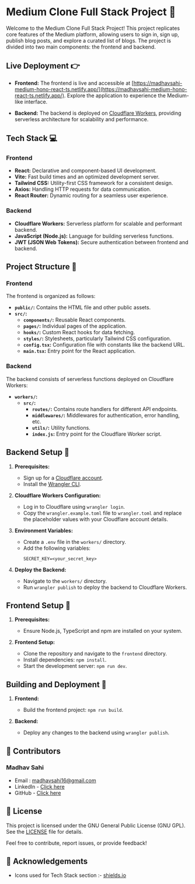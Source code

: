 # Medium Clone Full Stack Project 🚀

Welcome to the Medium Clone Full Stack Project! This project replicates core features of the Medium platform, allowing users to sign in, sign up, publish blog posts, and explore a curated list of blogs. The project is divided into two main components: the frontend and backend.

## Live Deployment 👉

- **Frontend:** The frontend is live and accessible at [https://madhavsahi-medium-hono-react-ts.netlify.app/](https://madhavsahi-medium-hono-react-ts.netlify.app/). Explore the application to experience the Medium-like interface.

- **Backend:** The backend is deployed on [Cloudflare Workers](https://backend.medium-hono-madhavsahi.workers.dev "Backend link"), providing serverless architecture for scalability and performance.

## Tech Stack 💻

### Frontend

- **React:** Declarative and component-based UI development.
- **Vite:** Fast build times and an optimized development server.
- **Tailwind CSS:** Utility-first CSS framework for a consistent design.
- **Axios:** Handling HTTP requests for data communication.
- **React Router:** Dynamic routing for a seamless user experience.

### Backend

- **Cloudflare Workers:** Serverless platform for scalable and performant backend.
- **JavaScript (Node.js):** Language for building serverless functions.
- **JWT (JSON Web Tokens):** Secure authentication between frontend and backend.

## Project Structure 📁

### Frontend

The frontend is organized as follows:

- **`public/`:** Contains the HTML file and other public assets.
- **`src/`:**
  - **`components/`:** Reusable React components.
  - **`pages/`:** Individual pages of the application.
  - **`hooks/`:** Custom React hooks for data fetching.
  - **`styles/`:** Stylesheets, particularly Tailwind CSS configuration.
  - **`config.tsx`:** Configuration file with constants like the backend URL.
  - **`main.tsx`:** Entry point for the React application.

### Backend

The backend consists of serverless functions deployed on Cloudflare Workers:

- **`workers/`:**
  - **`src/`:**
    - **`routes/`:** Contains route handlers for different API endpoints.
    - **`middlewares/`:** Middlewares for authentication, error handling, etc.
    - **`utils/`:** Utility functions.
    - **`index.js`:** Entry point for the Cloudflare Worker script.

## Backend Setup 🔧

1. **Prerequisites:**

   - Sign up for a [Cloudflare account](https://www.cloudflare.com/).
   - Install the [Wrangler CLI](https://developers.cloudflare.com/workers/cli-wrangler/install).

2. **Cloudflare Workers Configuration:**

   - Log in to Cloudflare using `wrangler login`.
   - Copy the `wrangler.example.toml` file to `wrangler.toml` and replace the placeholder values with your Cloudflare account details.

3. **Environment Variables:**

   - Create a `.env` file in the `workers/` directory.
   - Add the following variables:
     ```env
     SECRET_KEY=<your_secret_key>
     ```

4. **Deploy the Backend:**
   - Navigate to the `workers/` directory.
   - Run `wrangler publish` to deploy the backend to Cloudflare Workers.

## Frontend Setup 🔧

1. **Prerequisites:**

   - Ensure Node.js, TypeScript and npm are installed on your system.

2. **Frontend Setup:**
   - Clone the repository and navigate to the `frontend` directory.
   - Install dependencies: `npm install`.
   - Start the development server: `npm run dev`.

## Building and Deployment 🚀

1. **Frontend:**

   - Build the frontend project: `npm run build`.

2. **Backend:**
   - Deploy any changes to the backend using `wrangler publish`.

## 📌 Contributors

### Madhav Sahi

- Email : madhavsahi16@gmail.com
- LinkedIn - [Click here](https://www.linkedin.com/in/madhav-sahi-6a2305161/ "LinkedIn Link")
- GitHub - [Click here](https://github.com/MadhavSahi "GitHub Link")

## 📌 License

This project is licensed under the GNU General Public License (GNU GPL). See the [LICENSE](./LICENSE) file for details.

Feel free to contribute, report issues, or provide feedback!

## 📌 Acknowledgements

- Icons used for Tech Stack section :- [shields.io](https://img.shields.io)
